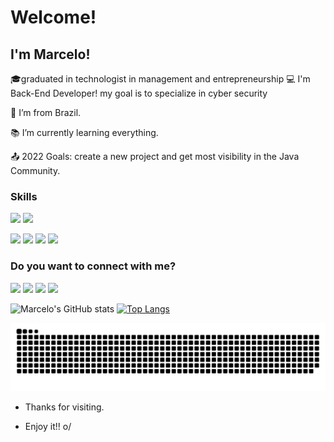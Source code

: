 # Welcome!

 ## I'm Marcelo!

:mortar_board:graduated in technologist in management and entrepreneurship
:computer: I'm Back-End Developer!
my goal is to specialize in cyber security 

:house_with_garden: I’m from Brazil.

:books: I’m currently learning everything.

:outbox_tray: 2022 Goals: create a new project and get most visibility in the Java Community.

### Skills ###
[![](https://img.shields.io/badge/Java-ED8B00?style=for-the-badge&logo=java&logoColor=white)](https://www.java.com/en/download/help/java8.html)
[![](https://img.shields.io/badge/Python-FFD43B?style=for-the-badge&logo=python&logoColor=blue)](https://www.python.org/)

[![](https://img.shields.io/badge/VSCode-0078D4?style=for-the-badge&logo=visual%20studio%20code&logoColor=white)](https://code.visualstudio.com/)
[![](https://img.shields.io/badge/Spring-6DB33F?style=for-the-badge&logo=spring&logoColor=white)](https://spring.io/)
[![](https://img.shields.io/badge/Oracle-F80000?style=for-the-badge&logo=Oracle&logoColor=white)](https://www.oracle.com/br/index.html)
[![](https://img.shields.io/badge/Eclipse-2C2255?style=for-the-badge&logo=eclipse&logoColor=white)](https://www.eclipse.org/downloads/)



### Do you want to connect with me? ###
[![](https://img.shields.io/badge/Instagram-E4405F?style=for-the-badge&logo=instagram&logoColor=white)](https://www.instagram.com/marcelovelasque_ceo/)
[![](https://img.shields.io/badge/-LinkedIn-blue?style=flat-square&logo=Linkedin&logoColor=white&link=https://www.linkedin.com/in/marcelo-velasque-23b9851b2/)]( https://www.linkedin.com/in/marcelo-velasque-23b9851b2/)
[![](https://img.shields.io/badge/Gmail-D14836?style=for-the-badge&logo=gmail&logoColor=white)](mailto:marcelllo.velasque14k@gmail.com)
[![](https://img.shields.io/badge/WhatsApp-25D366?style=for-the-badge&logo=whatsapp&logoColor=white)](https://api.whatsapp.com/send?phone=554999146427)

![Marcelo's GitHub stats](https://github-readme-stats.vercel.app/api?username=MarceloVelasque&theme=radical&show_icons=true)
[![Top Langs](https://github-readme-stats.vercel.app/api/top-langs/?username=MarceloVelasque&theme=radical)](https://github.com/anuraghazra/github-readme-stats)

<p dir="auto"><a target="_blank" rel="noopener noreferrer" href="https://github.com/dantonbertuol/dantonbertuol/blob/output/github-contribution-grid-snake.svg"><img src="https://github.com/dantonbertuol/dantonbertuol/raw/output/github-contribution-grid-snake.svg" alt="Snake animation" style="max-width: 100%;"></a></p>

- Thanks for visiting.

- Enjoy it!! o/
